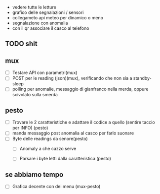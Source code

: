 - vedere tutte le letture
- grafico delle segnalazioni / sensori
- collegameto api meteo per dinamico o meno
- segnalazione con anomalia
- con il qr associare il casco al telefono

## TODO shit

## mux
- [ ] Testare API con parametri(mux)
- [ ] POST per le reading (json)(mux), verificando che non sia a standby-sleep
- [ ] polling per anomalie, messaggio di gianfranco nella merda, oppure scivolato sulla smerda

## pesto
- [ ] Trovare le 2 caratteristiche e adattare il codice a quello (sentire taccio per INFO) (pesto)
- [ ] manda messaggio post anomalia al casco per farlo suonare
- [ ] Byte delle readings da senore(pesto)
  - [ ] Anomaly a che cazzo serve
  - [ ] Parsare i byte letti dalla caratteristica (pesto)


## se abbiamo tempo
- [ ] Grafica decente con dei menu (mux-pesto)
